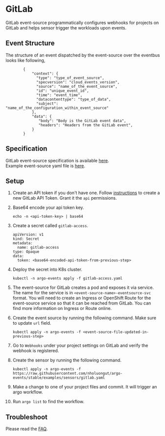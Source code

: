 # GitLab

GitLab event-source programmatically configures webhooks for projects on GitLab and helps sensor trigger the workloads upon events.

## Event Structure

The structure of an event dispatched by the event-source over the eventbus looks like following,

            {
                "context": {
                  "type": "type_of_event_source",
                  "specversion": "cloud_events_version",
                  "source": "name_of_the_event_source",
                  "id": "unique_event_id",
                  "time": "event_time",
                  "datacontenttype": "type_of_data",
                  "subject": "name_of_the_configuration_within_event_source"
                },
                "data": {
                   "body": "Body is the GitLab event data",
                   "headers": "Headers from the GitLab event",
                }
            }

## Specification

GitLab event-source specification is available [here](../../APIs.md#argoproj.io/v1alpha1.GitlabEventSource). <br />
Example event-source yaml file is [here](https://github.com/nholuongut/argo-events/blob/main/examples/event-sources/gitlab.yaml).

## Setup

1.  Create an API token if you don't have one. Follow [instructions](https://docs.gitlab.com/ee/user/profile/personal_access_tokens.html) to create a new GitLab API Token.
    Grant it the `api` permissions.

1.  Base64 encode your api token key.

        echo -n <api-token-key> | base64

1.  Create a secret called `gitlab-access`.

        apiVersion: v1
        kind: Secret
        metadata:
          name: gitlab-access
        type: Opaque
        data:
          token: <base64-encoded-api-token-from-previous-step>

1.  Deploy the secret into K8s cluster.

        kubectl -n argo-events apply -f gitlab-access.yaml

1.  The event-source for GitLab creates a pod and exposes it via service.
    The name for the service is in `<event-source-name>-eventsource-svc` format.
    You will need to create an Ingress or OpenShift Route for the event-source service so that it can be reached from GitLab.
    You can find more information on Ingress or Route online.

1.  Create the event source by running the following command. Make sure to update `url` field.

        kubectl apply -n argo-events -f <event-source-file-updated-in-previous-step>

1.  Go to `Webhooks` under your project settings on GitLab and verify the webhook is registered.

1.  Create the sensor by running the following command.

        kubectl apply -n argo-events -f https://raw.githubusercontent.com/nholuongut/argo-events/stable/examples/sensors/gitlab.yaml

1.  Make a change to one of your project files and commit. It will trigger an argo workflow.

1.  Run `argo list` to find the workflow.

## Troubleshoot

Please read the [FAQ](https://github.com/nholuongut/argo-events/FAQ/).
